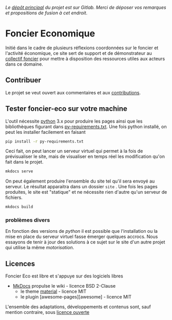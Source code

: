 _Le [dépôt principal][depot] du projet est sur Gitlab. Merci de déposer vos remarques et propositions de fusion à cet endroit_.

# Foncier Economique
Initié dans le cadre de plusieurs réflexions coordonnées sur le foncier et l'activité économique, ce site sert de support et de démonstrateur au [collectif foncier](./docs/a_propos/partenaires.md) pour mettre à disposition des ressources utiles aux acteurs dans ce domaine.

## Contribuer
Le projet se veut ouvert aux commentaires et aux [contributions](./docs/a_propos/contribuer.md).

## Tester foncier-eco sur votre machine

L'outil nécessite [python][python] 3.x pour produire les pages ainsi que les bibliothèques figurant dans [py-requirements.txt](py-requirements.txt). Une fois python installé, on peut les installer facilement en faisant
```bash
pip install -r py-requirements.txt
```

Ceci fait, on peut lancer un serveur virtuel qui permet à la fois de prévisualiser le site, mais de visualiser en temps réel les modification qu'on fait dans le projet.
```bash
mkdocs serve
```

On peut également produire l'ensemble du site tel qu'il sera envoyé au serveur. Le résultat apparaitra dans un dossier `site` . Une fois les pages produites, le site est "statique" et ne nécessite rien d'autre qu'un serveur de fichiers.
```bash
mkdocs build
```

### problèmes divers
En fonction des versions de _python_ il est possible que l'installation ou la mise en place du serveur virtuel fasse émerger quelques accrocs. Nous essayons de tenir à jour des solutions à ce sujet sur le site d'un autre projet qui utilise la même _motorisation_.

## Licences

Foncier Eco est libre et s'appuye sur des logiciels libres

* [MkDocs][mkdocs] propulse le wiki - licence BSD 2-Clause
  * le theme [material][material] - licence MIT
  * le plugin [awesome-pages][awesome] - licence MIT

L'ensemble des adaptations, développements et contenus sont, sauf mention contraire, sous [licence ouverte](./LICENCE.md)

[depot]: https://gitlab.com/foncier-eco/foncier-eco.gitlab.io
[mkdocs]: https://www.mkdocs.org
[material]: https://squidfunk.github.io/mkdocs-material
[python]: https://www.python.org/
